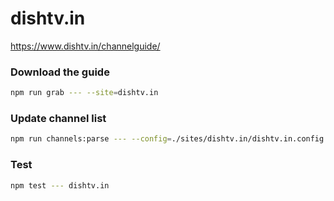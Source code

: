 # dishtv.in

https://www.dishtv.in/channelguide/

### Download the guide

```sh
npm run grab --- --site=dishtv.in
```

### Update channel list

```sh
npm run channels:parse --- --config=./sites/dishtv.in/dishtv.in.config.js --output=./sites/dishtv.in/dishtv.in.channels.xml
```

### Test

```sh
npm test --- dishtv.in
```
